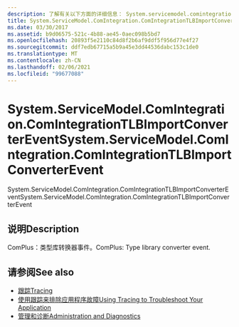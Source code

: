 ```yaml
---
description: 了解有关以下方面的详细信息： System.servicemodel.comintegration。 ComIntegrationTLBImportConverterEvent
title: System.ServiceModel.ComIntegration.ComIntegrationTLBImportConverterEvent
ms.date: 03/30/2017
ms.assetid: b9d06575-521c-4b88-ae45-0aec098b5bd7
ms.openlocfilehash: 20893f5e2110c84d8f2b6af9ddf5f956d77e4f27
ms.sourcegitcommit: ddf7edb67715a5b9a45e3dd44536dabc153c1de0
ms.translationtype: MT
ms.contentlocale: zh-CN
ms.lasthandoff: 02/06/2021
ms.locfileid: "99677088"
---
```

# <a name="systemservicemodelcomintegrationcomintegrationtlbimportconverterevent"></a><span data-ttu-id="a4029-103">System.ServiceModel.ComIntegration.ComIntegrationTLBImportConverterEvent</span><span class="sxs-lookup"><span data-stu-id="a4029-103">System.ServiceModel.ComIntegration.ComIntegrationTLBImportConverterEvent</span></span>

<span data-ttu-id="a4029-104">System.ServiceModel.ComIntegration.ComIntegrationTLBImportConverterEvent</span><span class="sxs-lookup"><span data-stu-id="a4029-104">System.ServiceModel.ComIntegration.ComIntegrationTLBImportConverterEvent</span></span>  
  
## <a name="description"></a><span data-ttu-id="a4029-105">说明</span><span class="sxs-lookup"><span data-stu-id="a4029-105">Description</span></span>  

 <span data-ttu-id="a4029-106">ComPlus：类型库转换器事件。</span><span class="sxs-lookup"><span data-stu-id="a4029-106">ComPlus: Type library converter event.</span></span>  
  
## <a name="see-also"></a><span data-ttu-id="a4029-107">请参阅</span><span class="sxs-lookup"><span data-stu-id="a4029-107">See also</span></span>

- [<span data-ttu-id="a4029-108">跟踪</span><span class="sxs-lookup"><span data-stu-id="a4029-108">Tracing</span></span>](index.md)
- [<span data-ttu-id="a4029-109">使用跟踪来排除应用程序故障</span><span class="sxs-lookup"><span data-stu-id="a4029-109">Using Tracing to Troubleshoot Your Application</span></span>](using-tracing-to-troubleshoot-your-application.md)
- [<span data-ttu-id="a4029-110">管理和诊断</span><span class="sxs-lookup"><span data-stu-id="a4029-110">Administration and Diagnostics</span></span>](../index.md)
